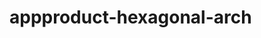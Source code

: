  # appproduct-hexagonal-arch                 
            
         
                    
   
       
       
        
    
 
 
 
